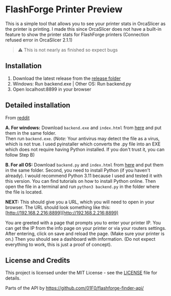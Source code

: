 # FlashForge Printer Preview

This is a simple tool that allows you to see your printer stats in OrcaSlicer as the printer is printing. I made this since OrcaSlicer does not have a built-in feature to show the printer stats for FlashForge printers (Connection refused error in OrcaSlicer 2.1.1)

> ⚠️ This is not nearly as finished so expect bugs

## Installation

1. Download the latest release from the [release folder](https://github.com/JMcrafter26/flashforge-printer-preview/tree/main/api/release/program)
1. Windows: Run backend.exe | Other OS: Run backend.py
1. Open localhost:8899 in your browser

## Detailed installation

From [reddit](https://www.reddit.com/r/FlashForge/comments/1el5xeq/comment/lk64gw1/)

**A. For windows:** Download `backend.exe` and `index.html` from [here](https://github.com/JMcrafter26/flashforge-printer-preview/tree/main/api/release/program) and put them in the same folder.  
Then run `backend.exe`. (*Note:* Your antivirus may detect the file as a virus, which is not true. I used pyinstaller which converts the .py file into an EXE which does not require having Python installed. If you don't trust it, you can follow Step B)

**B. For all OS:** Download `backend.py` and `index.html` from [here](https://github.com/JMcrafter26/flashforge-printer-preview/tree/main/api/release/program) and put them in the same folder. Second, you need to install Python (if you haven't already). I would recommend Python 3.11 because I used and tested it with this version. You can find tutorials on how to install Python online. Then open the file in a terminal and run `python3 backend.py` in the folder where the file is located.

**NEXT:** This should give you a URL, which you will need to open in your browser. The URL should look something like this: [http://192.168.2.216:8899](http://192.168.2.216:8899)

You are greeted with a page that prompts you to enter your printer IP. You can get the IP from the info page on your printer or via your routers settings. After entering, click on save and reload the page. (Make sure your printer is on.) Then you should see a dashboard with information. (Do not expect everything to work, this is just a proof of concept).


## License and Credits

This project is licensed under the MIT License - see the [LICENSE](LICENSE) file for details.

Parts of the API by <https://github.com/01F0/flashforge-finder-api/>
